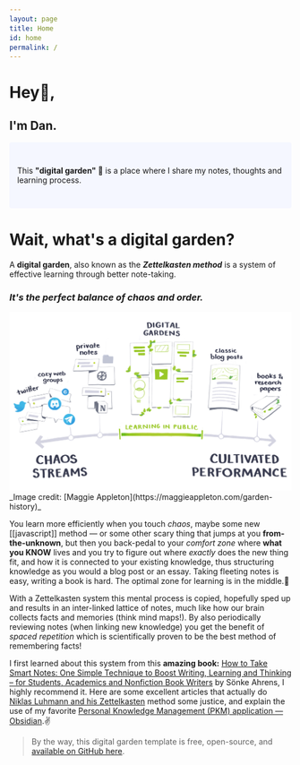 ```yaml
---
layout: page
title: Home
id: home
permalink: /
---
```


# Hey👋, 
## I'm Dan.

<p style="padding: 3em 1em; background: #f5f7ff; border-radius: 4px;">
  This <span style="font-weight: bold">"digital garden" 🌱</span> is a place where I share my notes, thoughts and learning process. 
</p>

# Wait, what's a digital garden?

A __digital garden__, also known as the ***Zettelkasten method*** is a system of effective learning through better note-taking. 

### _It's the perfect balance of chaos and order._

<img src="/assets/digital-garden.png"/>
_Image credit: [Maggie Appleton](https://maggieappleton.com/garden-history)_

You learn more efficiently when you touch _chaos_, maybe some new [[javascript]] method ― or some other scary thing that jumps at you __from-the-unknown__, but then you back-pedal to your _comfort zone_ where __what you KNOW__ lives and you try to figure out where _exactly_ does the new thing fit, and how it is connected to your existing knowledge, thus structuring knowledge as you would a blog post or an essay. Taking fleeting notes is easy, writing a book is hard. The optimal zone for learning is in the middle.🎯

With a Zettelkasten system this mental process is copied, hopefully sped up and results in an inter-linked lattice of notes, much like how our brain collects facts and memories (think mind maps!). By also periodically reviewing notes (when linking new knowledge) you get the benefit of _spaced repetition_ which is scientifically proven to be the best method of remembering facts!

I first learned about this system from this __amazing book:__ [How to Take Smart Notes: One Simple Technique to Boost Writing, Learning and Thinking – for Students, Academics and Nonfiction Book Writers](https://www.goodreads.com/book/show/34507927-how-to-take-smart-notes) by Sönke Ahrens, I highly recommend it. Here are some excellent articles that actually do [Niklas Luhmann and his Zettelkasten](https://medium.com/@rebeccawilliams9941/the-zettelkasten-method-examples-to-help-you-get-started-8f8a44fa9ae6#:~:text=Niklas%20Luhmann%20and%20his%20Zettelkasten) method some justice, and explain the use of my favorite [Personal Knowledge Management (PKM) application ― Obsidian](https://dev.to/bretzawilski/using-zettelkasten-and-obsidian-to-learn-more-effectively-277e).✌️

> By the way, this digital garden template is free, open-source, and [available on GitHub here](https://github.com/maximevaillancourt/digital-garden-jekyll-template).

<style>
  .wrapper {
    max-width: 46em;
  }
</style>
